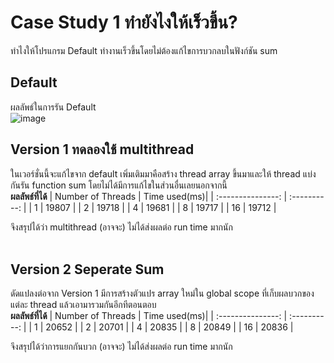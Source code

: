 # Case Study 1 ทำยังไงให้เร็วขึ้น? <br>
ทำไงให้โปรแกรม Default ทำงานเร็วขึ้นโดยไม่ต้องแก้ไขการบวกลบในฟังก์ชัน sum

## Default 
ผลลัพธ์ในการรัน Default <br>
![image](https://github.com/Jimmymonster/Operating-System/assets/86227832/46ac5030-127e-47cd-927f-338bcdfb6be8)

## Version 1 ทดลองใช้ multithread
ในเวอร์ชั่นนี้จะแก้ไขจาก default เพิ่มเติมมาคือสร้าง thread array ขึ้นมาและให้ thread แบ่งกันรัน function sum โดยไม่ได้มีการแก้ไขในส่วนอื่นเลยนอกจากนี้ <br>
**ผลลัพธ์ที่ได้**
| Number of Threads | Time used(ms)|
| :---------------: | :----------: |
| 1                 | 19807        |
| 2                 | 19718        |
| 4                 | 19681        |
| 8                 | 19717        |
| 16                | 19712        |

จึงสรุปได้ว่า multithread (อาจจะ) ไม่ได้ส่งผลต่อ run time มากนัก
<br><br>

## Version 2 Seperate Sum
ดัดแปลงต่อจาก Version 1 มีการสร้างตัวแปร array ใหม่ใน global scope ที่เก็บผลบวกของแต่ละ thread แล้วเอามารวมกันอีกทีตอนตอบ <br>
**ผลลัพธ์ที่ได้**
| Number of Threads | Time used(ms)|
| :---------------: | :----------: |
| 1                 | 20652        |
| 2                 | 20701        |
| 4                 | 20835        |
| 8                 | 20849        |
| 16                | 20836        |

จึงสรุปได้ว่าการแยกกันบวก (อาจจะ) ไม่ได้ส่งผลต่อ run time มากนัก
<br><br>

